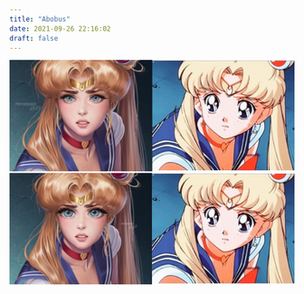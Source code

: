```yaml
---
title: "Abobus"
date: 2021-09-26 22:16:02
draft: false
---
```


![](/img/vk/m0b4QgJDoQ4.jpg)
![](/img/vk/oGP6mbZaxn8.jpg)
